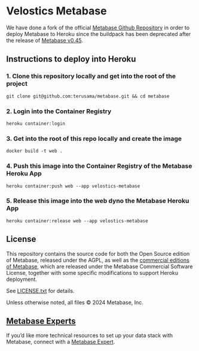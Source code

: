 # Velostics Metabase

We have done a fork of the official [Metabase Github Repository](https://github.com/metabase/metabase) in order
to deploy Metabase to Heroku since the buildpack has been deprecated after the release of [Metabase v0.45](https://www.metabase.com/releases/Metabase-0.45).

## Instructions to deploy into Heroku
### 1. Clone this repository locally and get into the root of the project
```
git clone git@github.com:terusama/metabase.git && cd metabase
```

### 2. Login into the Container Registry
```
heroku container:login
```

### 3. Get into the root of this repo locally and create the image
```
docker build -t web .
```

### 4. Push this image into the Container Registry of the Metabase Heroku App
```
heroku container:push web --app velostics-metabase
```

### 5. Release this image into the web dyno the Metabase Heroku App
```
heroku container:release web --app velostics-metabase
```

## License

This repository contains the source code for both the Open Source edition of Metabase, released under the AGPL, as well as the [commercial editions of Metabase](https://www.metabase.com/pricing), which are released under the Metabase Commercial Software License, together with some specific modifications to support Heroku deployment.

See [LICENSE.txt](./LICENSE.txt) for details.

Unless otherwise noted, all files © 2024 Metabase, Inc.

## [Metabase Experts](https://www.metabase.com/partners/)

If you’d like more technical resources to set up your data stack with Metabase, connect with a [Metabase Expert](https://www.metabase.com/partners/?utm_source=readme&utm_medium=metabase-expetrs&utm_campaign=readme).
